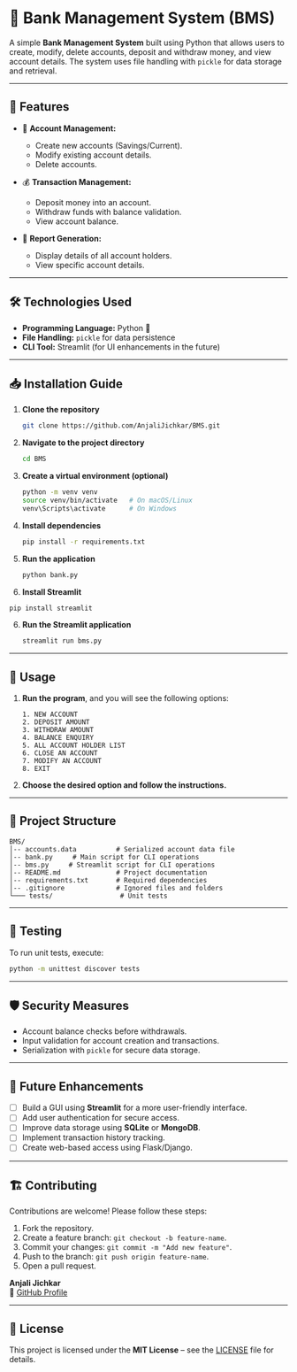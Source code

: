 # 🏦 Bank Management System (BMS)

A simple **Bank Management System** built using Python that allows users to create, modify, delete accounts, deposit and withdraw money, and view account details. The system uses file handling with `pickle` for data storage and retrieval.

---

## 🚀 Features

- 📂 **Account Management:**  
  - Create new accounts (Savings/Current).  
  - Modify existing account details.  
  - Delete accounts.  

- 💰 **Transaction Management:**  
  - Deposit money into an account.  
  - Withdraw funds with balance validation.  
  - View account balance.  

- 📜 **Report Generation:**  
  - Display details of all account holders.  
  - View specific account details.  

---

## 🛠️ Technologies Used

- **Programming Language:** Python 🐍  
- **File Handling:** `pickle` for data persistence  
- **CLI Tool:** Streamlit (for UI enhancements in the future)  

---

## 📥 Installation Guide

1. **Clone the repository**  
   ```bash
   git clone https://github.com/AnjaliJichkar/BMS.git
   ```

2. **Navigate to the project directory**  
   ```bash
   cd BMS
   ```

3. **Create a virtual environment (optional)**  
   ```bash
   python -m venv venv
   source venv/bin/activate   # On macOS/Linux
   venv\Scripts\activate      # On Windows
   ```

4. **Install dependencies**  
   ```bash
   pip install -r requirements.txt
   ```

5. **Run the application**  
   ```bash
   python bank.py
   ```
   
 6. **Install Streamlit**  
   ```bash
   pip install streamlit
   ```
   
6. **Run the Streamlit application**  
   ```bash
   streamlit run bms.py
   ```

---

## 📖 Usage

1. **Run the program**, and you will see the following options:

   ```
   1. NEW ACCOUNT
   2. DEPOSIT AMOUNT
   3. WITHDRAW AMOUNT
   4. BALANCE ENQUIRY
   5. ALL ACCOUNT HOLDER LIST
   6. CLOSE AN ACCOUNT
   7. MODIFY AN ACCOUNT
   8. EXIT
   ```

2. **Choose the desired option and follow the instructions.**

---

## 📁 Project Structure

```
BMS/
│-- accounts.data          # Serialized account data file
│-- bank.py     # Main script for CLI operations
│-- bms.py     # Streamlit script for CLI operations
│-- README.md              # Project documentation
│-- requirements.txt       # Required dependencies
│-- .gitignore             # Ignored files and folders
└─── tests/                 # Unit tests
```

---

## 🧪 Testing

To run unit tests, execute:

```bash
python -m unittest discover tests
```

---

## 🛡️ Security Measures

- Account balance checks before withdrawals.  
- Input validation for account creation and transactions.  
- Serialization with `pickle` for secure data storage.  

---

## 🌟 Future Enhancements

- [ ] Build a GUI using **Streamlit** for a more user-friendly interface.  
- [ ] Add user authentication for secure access.  
- [ ] Improve data storage using **SQLite** or **MongoDB**.  
- [ ] Implement transaction history tracking.  
- [ ] Create web-based access using Flask/Django.  

---

## 🏗️ Contributing

Contributions are welcome! Please follow these steps:

1. Fork the repository.  
2. Create a feature branch: `git checkout -b feature-name`.  
3. Commit your changes: `git commit -m "Add new feature"`.  
4. Push to the branch: `git push origin feature-name`.  
5. Open a pull request.  

**Anjali Jichkar**  
🔗 [GitHub Profile](https://github.com/AnjaliJichkar)

---

## 📜 License

This project is licensed under the **MIT License** – see the [LICENSE](LICENSE) file for details.

